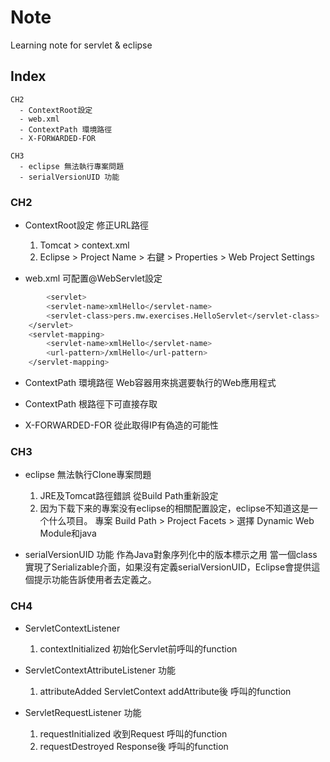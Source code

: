 # Note
Learning note for servlet & eclipse

## Index

	CH2
      - ContextRoot設定
      - web.xml
	  - ContextPath 環境路徑
	  - X-FORWARDED-FOR
	  
	CH3
	  - eclipse 無法執行專案問題
      - serialVersionUID 功能
      
### CH2

  - ContextRoot設定
      修正URL路徑
      1. Tomcat > context.xml
      2. Eclipse > Project Name > 右鍵 > Properties > Web Project Settings
	  
  - web.xml
      可配置@WebServlet設定

```sh
        <servlet>
		<servlet-name>xmlHello</servlet-name>
		<servlet-class>pers.mw.exercises.HelloServlet</servlet-class>
	</servlet>
	<servlet-mapping>
		<servlet-name>xmlHello</servlet-name>
		<url-pattern>/xmlHello</url-pattern>
	</servlet-mapping>
```

  - ContextPath 環境路徑
      Web容器用來挑選要執行的Web應用程式
	  
  - ContextPath 根路徑下可直接存取
  
  - X-FORWARDED-FOR 從此取得IP有偽造的可能性

### CH3

  - eclipse 無法執行Clone專案問題
	1. JRE及Tomcat路徑錯誤
	   從Build Path重新設定
    2. 因为下载下来的專案没有eclipse的相關配置設定，eclipse不知道这是一个什么项目。
	   專案 Build Path > Project Facets > 選擇 Dynamic Web Module和java
	  
  - serialVersionUID 功能
      作為Java對象序列化中的版本標示之用
	  當一個class實現了Serializable介面，如果沒有定義serialVersionUID，Eclipse會提供這個提示功能告訴使用者去定義之。
	  
### CH4

  - ServletContextListener
	1. contextInitialized 初始化Servlet前呼叫的function
	  
  - ServletContextAttributeListener 功能
    1. attributeAdded ServletContext addAttribute後 呼叫的function
	  
  - ServletRequestListener 功能
    1. requestInitialized 收到Request 呼叫的function
	2. requestDestroyed Response後 呼叫的function
